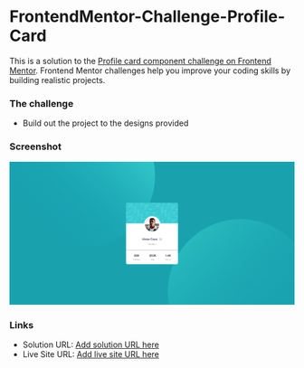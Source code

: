 # FrontendMentor-Challenge-Profile-Card

This is a solution to the [Profile card component challenge on Frontend Mentor](https://www.frontendmentor.io/challenges/profile-card-component-cfArpWshJ). 
Frontend Mentor challenges help you improve your coding skills by building realistic projects.

### The challenge

- Build out the project to the designs provided

### Screenshot

![](./images/screenshot.png)

### Links

- Solution URL: [Add solution URL here](https://www.frontendmentor.io/solutions/html-and-css-site-with-flexbox-FKeXDb1_j)
- Live Site URL: [Add live site URL here](https://frontendmentoriochallenge-profile-card.netlify.app/)
